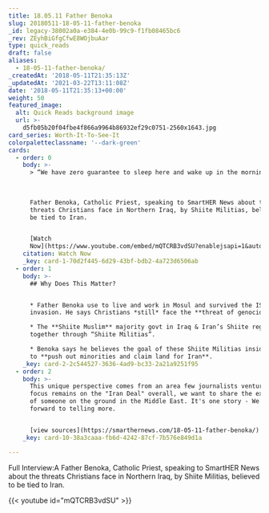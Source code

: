 ```yaml
---
title: 18.05.11 Father Benoka
slug: 20180511-18-05-11-father-benoka
_id: legacy-38002a0a-e384-4e0b-99c9-f1fb08465bc6
_rev: ZEyhBiGfgCfwE8WOjbuAar
type: quick_reads
draft: false
aliases:
  - 18-05-11-father-benoka/
_createdAt: '2018-05-11T21:35:13Z'
_updatedAt: '2021-03-22T13:11:08Z'
date: '2018-05-11T21:35:13+00:00'
weight: 50
featured_image:
  alt: Quick Reads background image
  url: >-
    d5fb05b20f04fbe4f866a9964b86932ef29c0751-2560x1643.jpg
card_series: Worth-It-To-See-It
colorpaletteclassname: '--dark-green'
cards:
  - order: 0
    body: >-
      > “We have zero guarantee to sleep here and wake up in the morning.”  
        
        
        
      Father Benoka, Catholic Priest, speaking to SmartHER News about the
      threats Christians face in Northern Iraq, by Shiite Militias, believed to
      be tied to Iran.


      [Watch
      Now](https://www.youtube.com/embed/mQTCRB3vdSU?enablejsapi=1&autoplay=1&rel=0)
    citation: Watch Now
    _key: card-1-70d2f445-6d29-43bf-bdb2-4a723d6506ab
  - order: 1
    body: >-
      ## Why Does This Matter?


      * Father Benoka use to live and work in Mosul and survived the ISIS
      invasion. He says Christians *still* face the **threat of genocide**.

      * The **Shiite Muslim** majority govt in Iraq & Iran’s Shiite regime work
      together through “Shiite Militias”.

      * Benoka says he believes the goal of these Shiite Militias inside Iraq is
      to **push out minorities and claim land for Iran**.
    _key: card-2-2c544527-3636-4ad9-bc33-2a21a9251f95
  - order: 2
    body: >-
      This unique perspective comes from an area few journalists venture. As
      focus remains on the "Iran Deal" overall, we want to share the experience
      of someone on the ground in the Middle East. It's one story - We look
      forward to telling more.


      [view sources](https://smarthernews.com/18-05-11-father-benoka/)
    _key: card-10-38a3caaa-fb6d-4242-87cf-7b576e849d1a

---
```

Full Interview:A Father Benoka, Catholic Priest, speaking to SmartHER News about the threats Christians face in Northern Iraq, by Shiite Militias, believed to be tied to Iran.

{{< youtube id="mQTCRB3vdSU" >}}